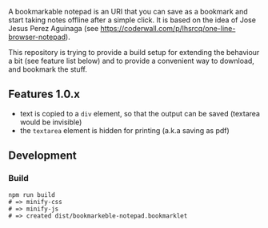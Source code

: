 A bookmarkable notepad is an URI that you can save as a bookmark and start taking notes offline after a simple click.
It is based on the idea of Jose Jesus Perez Aguinaga (see https://coderwall.com/p/lhsrcq/one-line-browser-notepad).

This repository is trying to provide a build setup for extending the behaviour a bit (see feature list below) and to
provide a convenient way to download, and bookmark the stuff.

## Features 1.0.x

- text is copied to a `div` element, so that the output can be saved (textarea would be invisible)
- the `textarea` element is hidden for printing (a.k.a saving as pdf)

## Development

### Build

```
npm run build
# => minify-css
# => minify-js
# => created dist/bookmarkeble-notepad.bookmarklet
```
